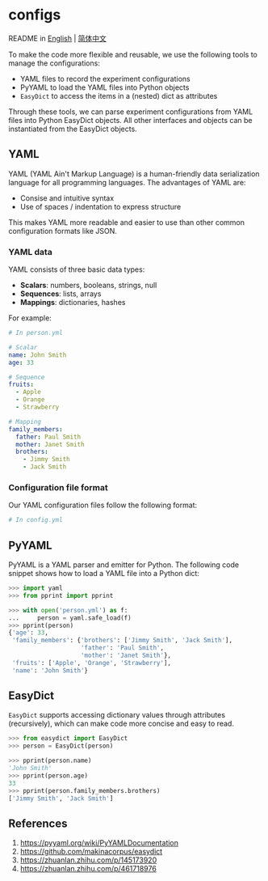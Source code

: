 # configs

README in [English](/README.md) | [简体中文](/readme/README_zh_CN.md)

To make the code more flexible and reusable, we use the following tools to manage the configurations:

- YAML files to record the experiment configurations
- PyYAML to load the YAML files into Python objects
- `EasyDict` to access the items in a (nested) dict as attributes

Through these tools, we can parse experiment configurations from YAML files into Python EasyDict objects. All other interfaces and objects can be instantiated from the EasyDict objects.

## YAML

YAML (YAML Ain't Markup Language) is a human-friendly data serialization language for all programming languages. The advantages of YAML are:

- Consise and intuitive syntax
- Use of spaces / indentation to express structure

This makes YAML more readable and easier to use than other common configuration formats like JSON.

### YAML data

YAML consists of three basic data types:

- **Scalars**: numbers, booleans, strings, null
- **Sequences**: lists, arrays
- **Mappings**: dictionaries, hashes

For example:

```yaml
# In person.yml

# Scalar
name: John Smith
age: 33

# Sequence
fruits:
  - Apple
  - Orange
  - Strawberry

# Mapping
family_members:
  father: Paul Smith
  mother: Janet Smith
  brothers:
    - Jimmy Smith
    - Jack Smith
```

### Configuration file format

Our YAML configuration files follow the following format:

```yaml
# In config.yml

```

## PyYAML

PyYAML is a YAML parser and emitter for Python. The following code snippet shows how to load a YAML file into a Python dict:

```python
>>> import yaml
>>> from pprint import pprint

>>> with open('person.yml') as f:
...     person = yaml.safe_load(f)
>>> pprint(person)
{'age': 33,
 'family_members': {'brothers': ['Jimmy Smith', 'Jack Smith'],
                    'father': 'Paul Smith',
                    'mother': 'Janet Smith'},
 'fruits': ['Apple', 'Orange', 'Strawberry'],
 'name': 'John Smith'}
```

## EasyDict

`EasyDict` supports accessing dictionary values through attributes (recursively), which can make code more concise and easy to read.

```python
>>> from easydict import EasyDict
>>> person = EasyDict(person)

>>> pprint(person.name)
'John Smith'
>>> pprint(person.age)
33
>>> pprint(person.family_members.brothers)
['Jimmy Smith', 'Jack Smith']
```

## References

1. <https://pyyaml.org/wiki/PyYAMLDocumentation>
2. <https://github.com/makinacorpus/easydict>
3. <https://zhuanlan.zhihu.com/p/145173920>
4. <https://zhuanlan.zhihu.com/p/461718976>

